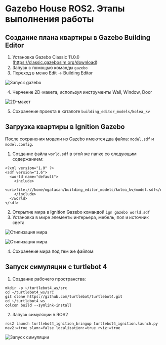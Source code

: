 # Gazebo House ROS2. Этапы выполнения работы
## Создание плана квартиры в Gazebo Building Editor
1. Установка Gazebo Classic 11.0.0 (https://classic.gazebosim.org/download)
2. Запуск с помощью команды `gazebo`
3. Переход в меню Edit -> Building Editor

![Запуск gazebo](ngalacan/images/1.png)

4. Черчение 2D-макета, используя инструменты Wall, Window, Door

![2D-макет](ngalacan/images/2.png)

5. Сохранение проекта в каталоге `building_editor_models/kolea_kv`

## Загрузка квартиры в Ignition Gazebo

После сохранения модели из Gazebo имеются два файла: `model.sdf` и `model.config`. 

1. Создание файла `world.sdf` в этой же папке со следующим содержанием:
```
<?xml version="1.0" ?>
<sdf version="1.6">
  <world name="default">
    <include>
      <uri>file:///home/ngalacan/building_editor_models/kolea_kv/model.sdf</uri> 
    </include>
  </world>
</sdf>

```
2. Открытие мира в Ignition Gazebo командой `ign gazebo world.sdf`
3. Установка в мире элементы интерьера, мебель, пол и источник света

![Стилизация мира](ngalacan/images/3.png)

![Стилизация мира](ngalacan/images/4.png)

4. Сохранение мира под тем же файлом

## Запуск симуляции с turtlebot 4
1. Создание рабочего пространства:
```
mkdir -p ~/turtlebot4_ws/src
cd ~/turtlebot4_ws/src
git clone https://github.com/turtlebot/turtlebot4.git
cd ~/turtlebot4_ws
colcon build --symlink-install
```
2. Запуск симуляции в ROS2
```
ros2 launch turtlebot4_ignition_bringup turtlebot4_ignition.launch.py nav2:=true slam:=false localization:=true rviz:=true
```

![Запуск симуляции](ngalacan/images/5.png)
